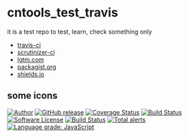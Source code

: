 # cntools_test_travis

it is a test repo to test, learn, check something only

* [travis-ci](https://travis-ci.org)
* [scrutinizer-ci](https://scrutinizer-ci.com)
* [lgtm.com](https://lgtm.com)
* [packagist.org](https://packagist.org)
* [shields.io](https://shields.io)

## some icons

[![Author](http://img.shields.io/badge/author-@cntools-blue.svg?style=flat-square)](https://github.com/cn-tools)
[![GitHub release](https://img.shields.io/github/release/cn-tools/cntools_test_travis.svg?maxAge=2592000&style=flat-square)](https://packagist.org/)
[![Coverage Status](https://img.shields.io/scrutinizer/coverage/g/cn-tools/cntools_test_travis.svg?style=flat-square)](https://scrutinizer-ci.com/g/cn-tools/cntools_test_travis/code-structure)
[![Build Status](https://img.shields.io/travis/cn-tools/cntools_test_travis/master.svg?style=flat-square)](https://travis-ci.org/cn-tools/cntools_test_travis)
[![Software License](https://img.shields.io/badge/license-MIT-brightgreen.svg?style=flat-square)](LICENSE)
[![Build Status](https://travis-ci.org/cn-tools/cntools_test_travis.svg?branch=master)](https://travis-ci.org/cn-tools/cntools_test_travis)
[![Total alerts](https://img.shields.io/lgtm/alerts/g/cn-tools/cntools_test_travis.svg?logo=lgtm&logoWidth=18)](https://lgtm.com/projects/g/cn-tools/cntools_test_travis/alerts/)
[![Language grade: JavaScript](https://img.shields.io/lgtm/grade/javascript/g/cn-tools/cntools_test_travis.svg?logo=lgtm&logoWidth=18)](https://lgtm.com/projects/g/cn-tools/cntools_test_travis/context:javascript)

